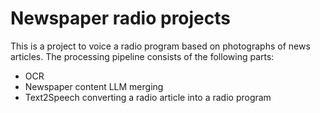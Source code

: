 # Newspaper radio projects

This is a project to voice a radio program based on photographs of news articles. The processing pipeline consists of the following parts:

- OCR
- Newspaper content LLM merging
- Text2Speech converting a radio article into a radio program
